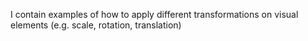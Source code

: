 I contain examples of how to apply different transformations on visual elements (e.g. scale, rotation, translation)